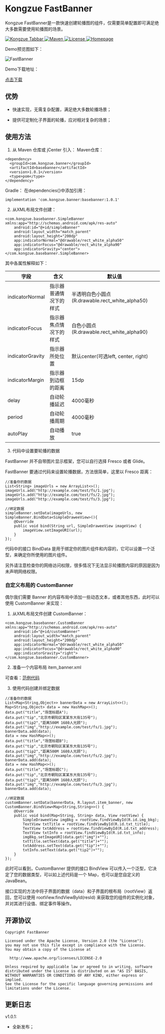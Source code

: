 # Kongzue FastBanner
Kongzue FastBanner是一款快速创建轮播图的组件，仅需要简单配置即可满足绝大多数需要使用轮播图的场景。

<a href="https://github.com/kongzue/FastBanner/">
<img src="https://img.shields.io/badge/FastBanner-1.0.1-green.svg" alt="Kongzue Tabbar">
</a>
<a href="https://bintray.com/myzchh/maven/Banner/1.0.1/link">
<img src="https://img.shields.io/badge/Maven-1.0.1-blue.svg" alt="Maven">
</a>
<a href="http://www.apache.org/licenses/LICENSE-2.0">
<img src="https://img.shields.io/badge/License-Apache%202.0-red.svg" alt="License">
</a>
<a href="http://www.kongzue.com">
<img src="https://img.shields.io/badge/Homepage-Kongzue.com-brightgreen.svg" alt="Homepage">
</a>

Demo预览图如下：

![FastBanner](https://github.com/kongzue/FastBanner/raw/master/banner_preview.png)

Demo下载地址：

[点击下载](https://fir.im/fasebanner)

## 优势

- 快速实现，无需复杂配置，满足绝大多数轮播场景；

- 提供可定制化子界面的轮播，应对相对复杂的场景；

## 使用方法

1) 从 Maven 仓库或 jCenter 引入：
Maven仓库：
```
<dependency>
  <groupId>com.kongzue.banner</groupId>
  <artifactId>basebanner</artifactId>
  <version>1.0.1</version>
  <type>pom</type>
</dependency>
```
Gradle：
在dependencies{}中添加引用：
```
implementation 'com.kongzue.banner:basebanner:1.0.1'
```

2) 从XML布局文件创建：
```
<com.kongzue.basebanner.SimpleBanner xmlns:app="http://schemas.android.com/apk/res-auto"
    android:id="@+id/simpleBanner"
    android:layout_width="match_parent"
    android:layout_height="200dp"
    app:indicatorNormal="@drawable/rect_white_alpha50"
    app:indicatorFocus="@drawable/rect_white_alpha90"
    app:indicatorGravity="center">
</com.kongzue.basebanner.SimpleBanner>
```

其中各属性解释如下：

字段 | 含义 | 默认值
---|---|---
indicatorNormal  | 指示器普通情况下的样式  | 半透明白色小圆点(R.drawable.rect_white_alpha50)
indicatorFocus  | 指示器焦点情况下的样式  | 白色小圆点(R.drawable.rect_white_alpha90)
indicatorGravity | 指示器所处位置  | 默认center(可选left, center, right)
indicatorMargin  | 指示器到边框的距离  | 15dp
delay  | 自动轮播延迟  | 4000毫秒
period  | 自动轮播周期  | 4000毫秒
autoPlay  | 自动播放  | true

3) 代码中设置要轮播的数据

FastBanner 并不自带图片显示框架，您可以自行选择 Fresco 或者 Glide。

FastBanner 要通过代码来设置轮播数据，方法很简单，这里以 Fresco 距离：
```
//准备你的数据
List<String> imageUrls = new ArrayList<>();
imageUrls.add("http://example.com/test/fs/1.jpg");
imageUrls.add("http://example.com/test/fs/2.jpg");
imageUrls.add("http://example.com/test/fs/3.jpg");

//绑定数据
simpleBanner.setData(imageUrls, new SimpleBanner.BindData<SimpleDraweeView>(){
    @Override
    public void bind(String url, SimpleDraweeView imageView) {
        imageView.setImageURI(url);
    }
});
```
代码中的接口 BindData 是用于绑定你的图片组件和内容的，它可以设置一个泛型，来确定你所使用的图片组件。

另外请注意检查你的网络访问权限，很多情况下无法显示轮播图内容的原因是因为未声明网络权限。

### 自定义布局的 CustomBanner

偶尔我们需要 Banner 的内容布局中添加一些动态文本，或者其他东西，此时可以使用 CustomBanner 来实现：

1) 从XML布局文件创建 CustomBanner：
```
<com.kongzue.basebanner.CustomBanner xmlns:app="http://schemas.android.com/apk/res-auto"
    android:id="@+id/customBanner"
    android:layout_width="match_parent"
    android:layout_height="200dp"
    app:indicatorNormal="@drawable/rect_white_alpha50"
    app:indicatorFocus="@drawable/rect_white_alpha90"
    app:indicatorGravity="right">
</com.kongzue.basebanner.CustomBanner>
```

2) 准备一个内容布局 item_banner.xml 

可查看：[范例代码](https://github.com/kongzue/FastBanner/blob/master/app/src/main/res/layout/item_banner.xml)

3) 使用代码创建并绑定数据
```
//准备你的数据
List<Map<String,Object>> bannerData = new ArrayList<>();
Map<String,Object> data = new HashMap<>();
data.put("title","场馆标题A");
data.put("tip","北京市朝阳区某某东大街135号");
data.put("tip2","距离500M 1680人光顾");
data.put("img","http://example.com/test/fs/1.jpg");
bannerData.add(data);
data = new HashMap<>();
data.put("title","场馆标题B");
data.put("tip","北京市朝阳区某某东大街135号");
data.put("tip2","距离500M 1680人光顾");
data.put("img","http://example.com/test/fs/2.jpg");
bannerData.add(data);
data = new HashMap<>();
data.put("title","场馆标题C");
data.put("tip","北京市朝阳区某某东大街135号");
data.put("tip2","距离500M 1680人光顾");
data.put("img","http://example.com/test/fs/3.jpg");
bannerData.add(data);

//绑定数据
customBanner.setData(bannerData, R.layout.item_banner, new CustomBanner.BindView<Map<String,String>>() {
    @Override
    public void bind(Map<String, String> data, View rootView) {
        SimpleDraweeView imgBkg = rootView.findViewById(R.id.img_bkg);
        TextView txtTitle = rootView.findViewById(R.id.txt_title);
        TextView txtAddress = rootView.findViewById(R.id.txt_address);
        TextView txtInfo = rootView.findViewById(R.id.txt_info);
        imgBkg.setImageURI(data.get("img")+"");
        txtTitle.setText(data.get("title")+"");
        txtAddress.setText(data.get("tip")+"");
        txtInfo.setText(data.get("tip2")+"");
    }
});
```
此时可以看到，CustomBanner 提供的接口 BindView 可以传入一个泛型，它决定了您的数据类型，可以如上述代码是一个 Map，也可以是您自定义的 JavaBean。

接口实现的方法中将子界面的数据（data）和子界面的根布局（rootView）返回，您可以使用 rootView.findViewById(resId) 来获取您的组件的实例化对象，并对其进行设值、绑定事件等操作。

## 开源协议
```
Copyright FastBanner

Licensed under the Apache License, Version 2.0 (the "License");
you may not use this file except in compliance with the License.
You may obtain a copy of the License at

  http://www.apache.org/licenses/LICENSE-2.0

Unless required by applicable law or agreed to in writing, software
distributed under the License is distributed on an "AS IS" BASIS,
WITHOUT WARRANTIES OR CONDITIONS OF ANY KIND, either express or implied.
See the License for the specific language governing permissions and
limitations under the License.
```

## 更新日志
v1.0.1:
- 全新发布；


